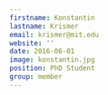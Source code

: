 ```yaml
---
firstname: Konstantin
lastname: Krismer
email: krismer@mit.edu
website: ''
date: 2016-06-01
image: konstantin.jpg
position: PhD Student
group: member
---
```

